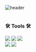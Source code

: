 ![header](https://capsule-render.vercel.app/api?type=rect&color=cfa8ff&height=60&section=header&text=💻%20Welcome%20to%20my%20Github!&fontSize=24&fontColor=ffffff&animation=twinkling)
<br>
<br>

### 🛠 Tools 🛠

<img src="https://img.shields.io/badge/GitHub-cfcfcf?style=flat&logo=GitHub&logoColor=white&logoWidth=40"/> <img src="https://img.shields.io/badge/Git-cfcfcf?style=flat&logo=Git&logoColor=white&logoWidth=40"/> <img src="https://img.shields.io/badge/Visual Studio Code-cfcfcf?style=flat&logo=Visual Studio Code&logoColor=white&logoWidth=40"/>  <br>
<img src="https://img.shields.io/badge/Adobe Photoshop-cfcfcf?style=flat&logo=Adobe Photoshop&logoColor=white&logoWidth=40"/>
<img src="https://img.shields.io/badge/Adobe Illustrator-cfcfcf?style=flat&logo=Adobe Illustrator&logoColor=white&logoWidth=40"/>
<br>



<!--
**greenT-Hee/greenT-Hee** is a ✨ _special_ ✨ repository because its `README.md` (this file) appears on your GitHub profile.

Here are some ideas to get you started:

- 🔭 I’m currently working on ...
- 🌱 I’m currently learning ...
- 👯 I’m looking to collaborate on ...
- 🤔 I’m looking for help with ...
- 💬 Ask me about ...
- 📫 How to reach me: ...
- 😄 Pronouns: ...
- ⚡ Fun fact: ...
-->
